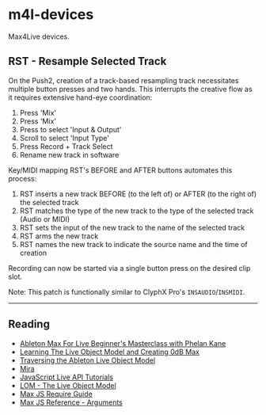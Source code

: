 # m4l-devices

Max4Live devices.

## RST - Resample Selected Track

On the Push2, creation of a track-based resampling track necessitates multiple button presses and two hands. This interrupts the creative flow as it requires extensive hand-eye coordination:

1. Press 'Mix'
2. Press 'Mix'
3. Press to select 'Input & Output'
4. Scroll to select 'Input Type'
5. Press Record + Track Select
6. Rename new track in software

Key/MIDI mapping RST's BEFORE and AFTER buttons automates this process:

1. RST inserts a new track BEFORE (to the left of) or AFTER (to the right of) the selected track
2. RST matches the type of the new track to the type of the selected track (Audio or MIDI)
3. RST sets the input of the new track to the name of the selected track
4. RST arms the new track
5. RST names the new track to indicate the source name and the time of creation

Recording can now be started via a single button press on the desired clip slot.

Note: This patch is functionally similar to ClyphX Pro's `INSAUDIO`/`INSMIDI`.

---

## Reading

* [Ableton Max For Live Beginner's Masterclass with Phelan Kane](https://www.youtube.com/watch?v=tkXz8sf-KwU&t=751s)
* [Learning The Live Object Model and Creating 0dB Max](https://www.youtube.com/watch?v=agtnMQkDjUE)
* [Traversing the Ableton Live Object Model](https://www.youtube.com/watch?v=qeabaagMZr8)
* [Mira](https://cycling74.com/products/mira/)
* [JavaScript Live API Tutorials](http://compusition.com/writings/js-live-api)
* [LOM - The Live Object Model](https://docs.cycling74.com/max8/vignettes/live_object_model)
* [Max JS Require Guide](https://docs.cycling74.com/max8/vignettes/jsrequire)
* [Max JS Reference - Arguments](https://docs.cycling74.com/max8/refpages/js#jsarguments)
